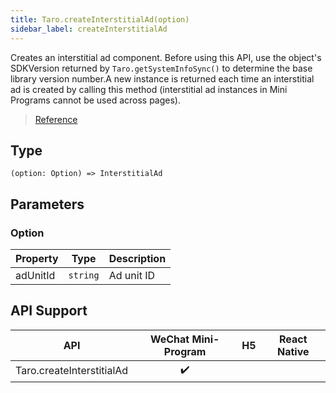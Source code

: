 ```yaml
---
title: Taro.createInterstitialAd(option)
sidebar_label: createInterstitialAd
---
```


Creates an interstitial ad component. Before using this API, use the object's SDKVersion returned by `Taro.getSystemInfoSync()` to determine the base library version number.A new instance is returned each time an interstitial ad is created by calling this method (interstitial ad instances in Mini Programs cannot be used across pages).

> [Reference](https://developers.weixin.qq.com/miniprogram/dev/api/ad/wx.createInterstitialAd.html)

## Type

```tsx
(option: Option) => InterstitialAd
```

## Parameters

### Option

<table>
  <thead>
    <tr>
      <th>Property</th>
      <th>Type</th>
      <th>Description</th>
    </tr>
  </thead>
  <tbody>
    <tr>
      <td>adUnitId</td>
      <td><code>string</code></td>
      <td>Ad unit ID</td>
    </tr>
  </tbody>
</table>

## API Support

|            API            | WeChat Mini-Program | H5 | React Native |
|:-------------------------:|:-------------------:|:--:|:------------:|
| Taro.createInterstitialAd |         ✔️          |    |              |
